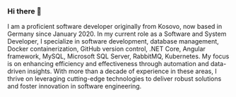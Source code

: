 ### Hi there 👋
I am a proficient software developer originally from Kosovo, now based in Germany since January 2020. In my current role as a Software and System Developer, I specialize in software development, database management, Docker containerization, GitHub version control, .NET Core, Angular framework, MySQL, Microsoft SQL Server, RabbitMQ, Kubernetes.
My focus is on enhancing efficiency and effectiveness through automation and data-driven insights.
With more than a decade of experience in these areas, I thrive on leveraging cutting-edge technologies to deliver robust solutions and foster innovation in software engineering.
<!--
**qemajlosmani/qemajlosmani** is a ✨ _special_ ✨ repository because its `README.md` (this file) appears on your GitHub profile.

Here are some ideas to get you started:

- 🔭 I’m currently working on ...
- 🌱 I’m currently learning ...
- 👯 I’m looking to collaborate on ...
- 🤔 I’m looking for help with ...
- 💬 Ask me about ...
- 📫 How to reach me: ...
- 😄 Pronouns: ...
- ⚡ Fun fact: ...
-->

